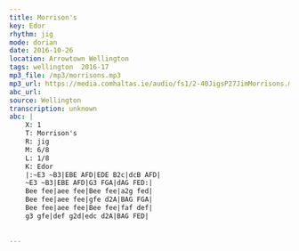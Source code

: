 ```yaml
---
title: Morrison's
key: Edor
rhythm: jig
mode: dorian
date: 2016-10-26
location: Arrowtown Wellington
tags: wellington  2016-17
mp3_file: /mp3/morrisons.mp3
mp3_url: https://media.comhaltas.ie/audio/fs1/2-40JigsP27JimMorrisons.mp3
abc_url: 
source: Wellington
transcription: unknown
abc: |
    X: 1
    T: Morrison's
    R: jig
    M: 6/8
    L: 1/8
    K: Edor
    |:~E3 ~B3|EBE AFD|EDE B2c|dcB AFD|
    ~E3 ~B3|EBE AFD|G3 FGA|dAG FED:|
    Bee fee|aee fee|Bee fee|a2g fed|
    Bee fee|aee fee|gfe d2A|BAG FGA|
    Bee fee|aee fee|Bee fee|faf def|
    g3 gfe|def g2d|edc d2A|BAG FED|
    
    
---
```


